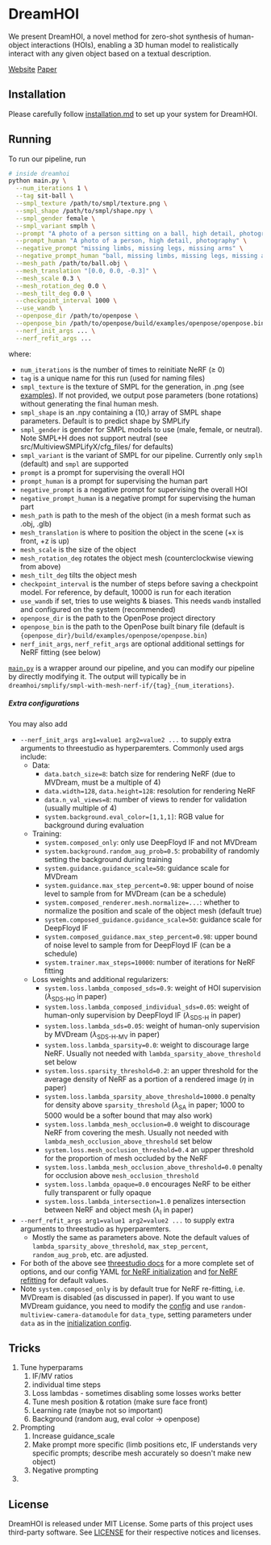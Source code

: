 # DreamHOI

We present DreamHOI, a novel method for zero-shot synthesis of human-object interactions (HOIs), enabling a 3D human model to realistically interact with any given object based on a textual description.

[Website](https://dreamhoi.github.io/)
[Paper](TODO)

## Installation

Please carefully follow [installation.md](docs/installation.md) to set up your system for DreamHOI.

## Running

To run our pipeline, run
```sh
# inside dreamhoi
python main.py \
  --num_iterations 1 \
  --tag sit-ball \
  --smpl_texture /path/to/smpl/texture.png \
  --smpl_shape /path/to/smpl/shape.npy \
  --smpl_gender female \
  --smpl_variant smplh \
  --prompt "A photo of a person sitting on a ball, high detail, photography" \
  --prompt_human "A photo of a person, high detail, photography" \
  --negative_prompt "missing limbs, missing legs, missing arms" \
  --negative_prompt_human "ball, missing limbs, missing legs, missing arms" \
  --mesh_path /path/to/ball.obj \
  --mesh_translation "[0.0, 0.0, -0.3]" \
  --mesh_scale 0.3 \
  --mesh_rotation_deg 0.0 \
  --mesh_tilt_deg 0.0 \
  --checkpoint_interval 1000 \
  --use_wandb \
  --openpose_dir /path/to/openpose \
  --openpose_bin /path/to/openpose/build/examples/openpose/openpose.bin \
  --nerf_init_args ... \
  --nerf_refit_args ...
```
where:
* `num_iterations` is the number of times to reinitiate NeRF (≥ 0)
* `tag` is a unique name for this run (used for naming files)
* `smpl_texture` is the texture of SMPL for the generation, in .png (see [examples](https://dancasas.github.io/projects/SMPLitex/SMPLitex-dataset.html)). If not provided, we output pose parameters (bone rotations) without generating the final human mesh.
* `smpl_shape` is an .npy containing a (10,) array of SMPL shape parameters. Default is to predict shape by SMPLify
* `smpl_gender` is gender for SMPL models to use (male, female, or neutral). Note SMPL+H does not support neutral (see src/MultiviewSMPLifyX/cfg_files/ for defaults)
* `smpl_variant` is the variant of SMPL for our pipeline. Currently only `smplh` (default) and `smpl` are supported
* `prompt` is a prompt for supervising the overall HOI
* `prompt_human` is a prompt for supervising the human part
* `negative_prompt` is a negative prompt for supervising the overall HOI
* `negative_prompt_human` is a negative prompt for supervising the human part
* `mesh_path` is path to the mesh of the object (in a mesh format such as .obj, .glb)
* `mesh_translation` is where to position the object in the scene (+x is front, +z is up)
* `mesh_scale` is the size of the object
* `mesh_rotation_deg` rotates the object mesh (counterclockwise viewing from above)
* `mesh_tilt_deg` tilts the object mesh
* `checkpoint_interval` is the number of steps before saving a checkpoint model. For reference, by default, 10000 is run for each iteration
* `use_wandb` if set, tries to use weights & biases. This needs `wandb` installed and configured on the system (recommended)
* `openpose_dir` is the path to the OpenPose project directory
* `openpose_bin` is the path to the OpenPose built binary file (default is `{openpose_dir}/build/examples/openpose/openpose.bin`)
* `nerf_init_args`, `nerf_refit_args` are optional additional settings for NeRF fitting (see below)

[`main.py`](main.py) is a wrapper around our pipeline, and you can modify our pipeline by directly modifying it. The output will typically be in `dreamhoi/smplify/smpl-with-mesh-nerf-if/{tag}_{num_iterations}`.

##### Extra configurations
You may also add
* `--nerf_init_args arg1=value1 arg2=value2 ...` to supply extra arguments to threestudio as hyperparemters. Commonly used args include:
  * Data:
    * `data.batch_size=8`: batch size for rendering NeRF (due to MVDream, must be a multiple of 4)
    * `data.width=128`, `data.height=128`: resolution for rendering NeRF
    * `data.n_val_views=8`: number of views to render for validation (usually multiple of 4)
    * `system.background.eval_color=[1,1,1]`: RGB value for background during evaluation
  * Training:
    * `system.composed_only`: only use DeepFloyd IF and not MVDream
    * `system.background.random_aug_prob=0.5`: probability of randomly setting the background during training
    * `system.guidance.guidance_scale=50`: guidance scale for MVDream
    * `system.guidance.max_step_percent=0.98`: upper bound of noise level to sample from for MVDream (can be a schedule)
    * `system.composed_renderer.mesh.normalize=...`: whether to normalize the position and scale of the object mesh (default true)
    * `system.composed_guidance.guidance_scale=50`: guidance scale for DeepFloyd IF
    * `system.composed_guidance.max_step_percent=0.98`: upper bound of noise level to sample from for DeepFloyd IF (can be a schedule)
    * `system.trainer.max_steps=10000`: number of iterations for NeRF fitting
  * Loss weights and additional regularizers:
    * `system.loss.lambda_composed_sds=0.9`: weight of HOI supervision ($\lambda_{\text{SDS-HO}}$ in paper)
    * `system.loss.lambda_composed_individual_sds=0.05`: weight of human-only supervision by DeepFloyd IF ($\lambda_{\text{SDS-H}}$ in paper)
    * `system.loss.lambda_sds=0.05`: weight of human-only supervision by MVDream ($\lambda_{\text{SDS-H-MV}}$ in paper)
    * `system.loss.lambda_sparsity=0.0`: weight to discourage large NeRF. Usually not needed with `lambda_sparsity_above_threshold` set below
    * `system.loss.sparsity_threshold=0.2`: an upper threshold for the average density of NeRF as a portion of a rendered image ($\eta$ in paper)
    * `system.loss.lambda_sparsity_above_threshold=10000.0` penalty for density above `sparsity_threshold` ($\lambda_{\text{SA}}$ in paper; 1000 to 5000 would be a softer bound that may also work)
    * `system.loss.lambda_mesh_occlusion=0.0` weight to discourage NeRF from covering the mesh. Usually not needed with `lambda_mesh_occlusion_above_threshold` set below
    * `system.loss.mesh_occlusion_threshold=0.4` an upper threshold for the proportion of mesh occluded by the NeRF
    * `system.loss.lambda_mesh_occlusion_above_threshold=0.0` penalty for occlusion above `mesh_occlusion_threshold`
    * `system.loss.lambda_opaque=0.0` encourages NeRF to be either fully transparent or fully opaque
    * `system.loss.lambda_intersection=1.0` penalizes intersection between NeRF and object mesh ($\lambda_{\text{I}}$ in paper)
* `--nerf_refit_args arg1=value1 arg2=value2 ...` to supply extra arguments to threestudio as hyperparemters.
  * Mostly the same as parameters above. Note the default values of `lambda_sparsity_above_threshold`, `max_step_percent`, `random_aug_prob`, etc. are adjusted.
* For both of the above see [threestudio docs](https://github.com/threestudio-project/threestudio/blob/main/DOCUMENTATION.md) for a more complete set of options, and our config YAML [for NeRF initialization](src/MVDream-threestudio/configs/mvdream-with-deepfloyd-with-mesh.yaml) and [for NeRF refitting](src/MVDream-threestudio/configs/smpl-with-mesh-nerf-if.yaml) for default values.
* Note `system.composed_only` is by default true for NeRF re-fitting, i.e. MVDream is disabled (as discussed in paper). If you want to use MVDream guidance, you need to modify the [config](src/MVDream-threestudio/configs/smpl-with-mesh-nerf-if.yaml) and use `random-multiview-camera-datamodule` for `data_type`, setting parameters under `data` as in the [initialization config](src/MVDream-threestudio/configs/mvdream-with-deepfloyd-with-mesh.yaml).

## Tricks
1. Tune hyperparams
    1. IF/MV ratios
    2. individual time steps
    3. Loss lambdas - sometimes disabling some losses works better
    4. Tune mesh position & rotation (make sure face front)
    5. Learning rate (maybe not so important)
    6. Background (random aug, eval color -> openpose)
2. Prompting
    1. Increase guidance_scale
    2. Make prompt more specific (limb positions etc, IF understands very specific prompts; describe mesh accurately so doesn't make new object)
    3. Negative prompting
3. 

## License
DreamHOI is released under MIT License. Some parts of this project uses third-party software. See [LICENSE](LICENSE) for their respective notices and licenses.
